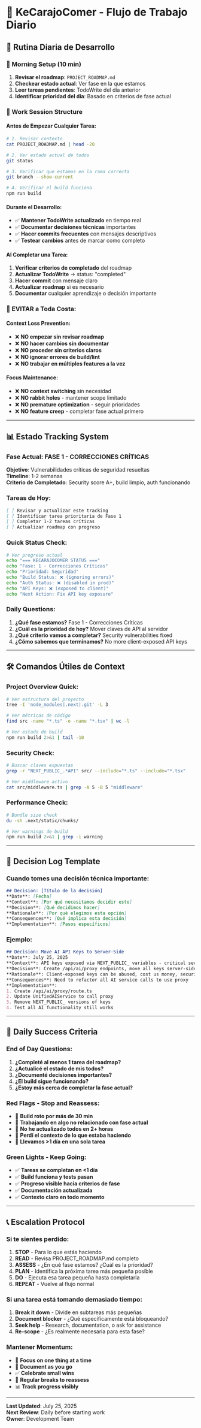 # 🔄 KeCarajoComer - Flujo de Trabajo Diario

## 📅 Rutina Diaria de Desarrollo

### 🌅 Morning Setup (10 min)
1. **Revisar el roadmap**: `PROJECT_ROADMAP.md`
2. **Checkear estado actual**: Ver fase en la que estamos
3. **Leer tareas pendientes**: TodoWrite del día anterior
4. **Identificar prioridad del día**: Basado en criterios de fase actual

### 🎯 Work Session Structure

#### Antes de Empezar Cualquier Tarea:
```bash
# 1. Revisar contexto
cat PROJECT_ROADMAP.md | head -20

# 2. Ver estado actual de todos
git status

# 3. Verificar que estamos en la rama correcta
git branch --show-current

# 4. Verificar el build funciona
npm run build
```

#### Durante el Desarrollo:
- ✅ **Mantener TodoWrite actualizado** en tiempo real
- ✅ **Documentar decisiones técnicas** importantes
- ✅ **Hacer commits frecuentes** con mensajes descriptivos
- ✅ **Testear cambios** antes de marcar como completo

#### Al Completar una Tarea:
1. **Verificar criterios de completado** del roadmap
2. **Actualizar TodoWrite** → status: "completed"
3. **Hacer commit** con mensaje claro
4. **Actualizar roadmap** si es necesario
5. **Documentar** cualquier aprendizaje o decisión importante

### 🚫 EVITAR a Toda Costa:

#### Context Loss Prevention:
- ❌ **NO empezar sin revisar roadmap**
- ❌ **NO hacer cambios sin documentar**
- ❌ **NO proceder sin criterios claros**
- ❌ **NO ignorar errores de build/lint**
- ❌ **NO trabajar en múltiples features a la vez**

#### Focus Maintenance:
- ❌ **NO context switching** sin necesidad
- ❌ **NO rabbit holes** - mantener scope limitado
- ❌ **NO premature optimization** - seguir prioridades
- ❌ **NO feature creep** - completar fase actual primero

---

## 📊 Estado Tracking System

### Fase Actual: **FASE 1 - CORRECCIONES CRÍTICAS**
**Objetivo**: Vulnerabilidades críticas de seguridad resueltas  
**Timeline**: 1-2 semanas  
**Criterio de Completado**: Security score A+, build limpio, auth funcionando

### Tareas de Hoy:
```markdown
[ ] Revisar y actualizar este tracking
[ ] Identificar tarea prioritaria de Fase 1
[ ] Completar 1-2 tareas críticas
[ ] Actualizar roadmap con progreso
```

### Quick Status Check:
```bash
# Ver progreso actual
echo "=== KECARAJOCOMER STATUS ==="
echo "Fase: 1 - Correcciones Críticas"
echo "Prioridad: Seguridad"
echo "Build Status: ❌ (ignoring errors)"
echo "Auth Status: ❌ (disabled in prod)"
echo "API Keys: ❌ (exposed to client)"
echo "Next Action: Fix API key exposure"
```

### Daily Questions:
1. **¿Qué fase estamos?** Fase 1 - Correcciones Críticas  
2. **¿Cuál es la prioridad de hoy?** Mover claves de API al servidor
3. **¿Qué criterio vamos a completar?** Security vulnerabilities fixed
4. **¿Cómo sabemos que terminamos?** No more client-exposed API keys

---

## 🛠️ Comandos Útiles de Context

### Project Overview Quick:
```bash
# Ver estructura del proyecto
tree -I 'node_modules|.next|.git' -L 3

# Ver métricas de código
find src -name "*.ts" -o -name "*.tsx" | wc -l

# Ver estado de build
npm run build 2>&1 | tail -10
```

### Security Check:
```bash
# Buscar claves expuestas
grep -r "NEXT_PUBLIC_.*API" src/ --include="*.ts" --include="*.tsx"

# Ver middleware activo
cat src/middleware.ts | grep -A 5 -B 5 "middleware"
```

### Performance Check:
```bash
# Bundle size check
du -sh .next/static/chunks/

# Ver warnings de build
npm run build 2>&1 | grep -i warning
```

---

## 📝 Decision Log Template

### Cuando tomes una decisión técnica importante:

```markdown
## Decision: [Título de la decisión]
**Date**: [Fecha]
**Context**: [Por qué necesitamos decidir esto]
**Decision**: [Qué decidimos hacer]
**Rationale**: [Por qué elegimos esta opción]
**Consequences**: [Qué implica esta decisión]
**Implementation**: [Pasos específicos]
```

### Ejemplo:
```markdown
## Decision: Move AI API Keys to Server-Side
**Date**: July 25, 2025
**Context**: API keys exposed via NEXT_PUBLIC_ variables - critical security issue
**Decision**: Create /api/ai/proxy endpoints, move all keys server-side
**Rationale**: Client-exposed keys can be abused, cost us money, security risk
**Consequences**: Need to refactor all AI service calls to use proxy
**Implementation**: 
1. Create /api/ai/proxy/route.ts
2. Update UnifiedAIService to call proxy
3. Remove NEXT_PUBLIC_ versions of keys
4. Test all AI functionality still works
```

---

## 🎯 Daily Success Criteria

### End of Day Questions:
1. **¿Completé al menos 1 tarea del roadmap?**
2. **¿Actualicé el estado de mis todos?**
3. **¿Documenté decisiones importantes?**
4. **¿El build sigue funcionando?**
5. **¿Estoy más cerca de completar la fase actual?**

### Red Flags - Stop and Reassess:
- 🚨 **Build roto por más de 30 min**
- 🚨 **Trabajando en algo no relacionado con fase actual**
- 🚨 **No he actualizado todos en 2+ horas**
- 🚨 **Perdí el contexto de lo que estaba haciendo**
- 🚨 **Llevamos >1 día en una sola tarea**

### Green Lights - Keep Going:
- ✅ **Tareas se completan en <1 día**
- ✅ **Build funciona y tests pasan**
- ✅ **Progreso visible hacia criterios de fase**
- ✅ **Documentación actualizada**
- ✅ **Contexto claro en todo momento**

---

## 📞 Escalation Protocol

### Si te sientes perdido:
1. **STOP** - Para lo que estás haciendo
2. **READ** - Revisa PROJECT_ROADMAP.md completo
3. **ASSESS** - ¿En qué fase estamos? ¿Cuál es la prioridad?
4. **PLAN** - Identifica la próxima tarea más pequeña posible
5. **DO** - Ejecuta esa tarea pequeña hasta completarla
6. **REPEAT** - Vuelve al flujo normal

### Si una tarea está tomando demasiado tiempo:
1. **Break it down** - Divide en subtareas más pequeñas
2. **Document blocker** - ¿Qué específicamente está bloqueando?
3. **Seek help** - Research, documentation, o ask for assistance
4. **Re-scope** - ¿Es realmente necesaria para esta fase?

### Mantener Momentum:
- 🎯 **Focus on one thing at a time**
- 📝 **Document as you go**
- ✅ **Celebrate small wins**
- 🔄 **Regular breaks to reassess**
- 📊 **Track progress visibly**

---

**Last Updated**: July 25, 2025  
**Next Review**: Daily before starting work  
**Owner**: Development Team